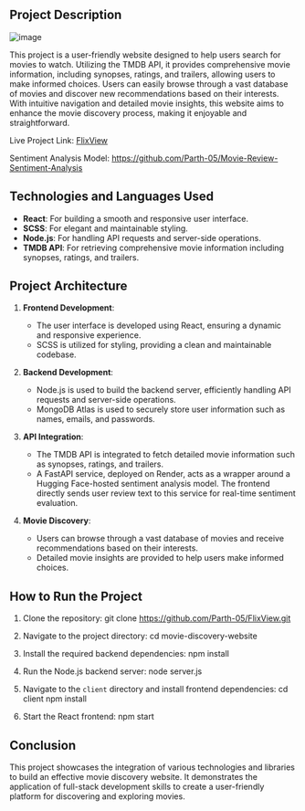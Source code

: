 ## Project Description
![image](https://github.com/Parth-05/FlixView/assets/102514687/ed88c63d-7934-4d40-ad4b-f66d6eb78b34)


This project is a user-friendly website designed to help users search for movies to watch. Utilizing the TMDB API, it provides comprehensive movie information, including synopses, ratings, and trailers, allowing users to make informed choices. Users can easily browse through a vast database of movies and discover new recommendations based on their interests. With intuitive navigation and detailed movie insights, this website aims to enhance the movie discovery process, making it enjoyable and straightforward.

Live Project Link: [FlixView](https://flix-view.vercel.app/)

Sentiment Analysis Model: https://github.com/Parth-05/Movie-Review-Sentiment-Analysis

## Technologies and Languages Used

- **React**: For building a smooth and responsive user interface.
- **SCSS**: For elegant and maintainable styling.
- **Node.js**: For handling API requests and server-side operations.
- **TMDB API**: For retrieving comprehensive movie information including synopses, ratings, and trailers.

## Project Architecture

1. **Frontend Development**:
    - The user interface is developed using React, ensuring a dynamic and responsive experience.
    - SCSS is utilized for styling, providing a clean and maintainable codebase.

2. **Backend Development**:
    - Node.js is used to build the backend server, efficiently handling API requests and server-side operations.
    - MongoDB Atlas is used to securely store user information such as names, emails, and passwords.

3. **API Integration**:
    - The TMDB API is integrated to fetch detailed movie information such as synopses, ratings, and trailers.
    - A FastAPI service, deployed on Render, acts as a wrapper around a Hugging Face-hosted sentiment analysis model. The frontend directly sends user review text to this service for real-time sentiment evaluation.

4. **Movie Discovery**:
    - Users can browse through a vast database of movies and receive recommendations based on their interests.
    - Detailed movie insights are provided to help users make informed choices.

## How to Run the Project

1. Clone the repository:
    git clone https://github.com/Parth-05/FlixView.git

2. Navigate to the project directory:
    cd movie-discovery-website

3. Install the required backend dependencies:
    npm install

4. Run the Node.js backend server:
    node server.js

5. Navigate to the `client` directory and install frontend dependencies:
    cd client
    npm install

6. Start the React frontend:
    npm start

## Conclusion

This project showcases the integration of various technologies and libraries to build an effective movie discovery website. It demonstrates the application of full-stack development skills to create a user-friendly platform for discovering and exploring movies.
